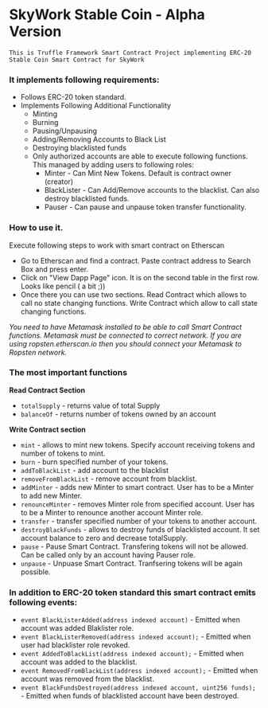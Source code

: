 # SkyWork Stable Coin - Alpha Version

    This is Truffle Framework Smart Contract Project implementing ERC-20 Stable Coin Smart Contract for SkyWork

### It implements following requirements:
- Follows ERC-20 token standard. 
- Implements Following Additional Functionality
  - Minting
  - Burning
  - Pausing/Unpausing
  - Adding/Removing Accounts to Black List
  - Destroying blacklisted funds
  - Only authorized accounts are able to execute following functions. This managed by adding users to following roles:
    - Minter - Can Mint New Tokens. Default is contract owner (creator)
    - BlackLister - Can Add/Remove accounts to the blacklist. Can also destroy blacklisted funds.
    - Pauser - Can pause and unpause token transfer functionality.

### How to use it.
Execute following steps to work with smart contract on Etherscan 
- Go to Etherscan and find a contract. Paste contract address to Search Box and press enter. 
- Click on "View Dapp Page" icon. It is on the second table in the first row. Looks like pencil ( a bit ;)) 
- Once there you can use two sections. Read Contract which allows to call no state changing functions. Write Contract which allow to call state changing functions. 


*You need to have Metamask installed to be able to call Smart Contract functions. Metamask must be connected to correct network. If you are using ropsten.etherscan.io then you should
connect your Metamask to Ropsten network.*

### The most important functions
**Read Contract Section**
- `totalSupply` - returns value of total Supply
- `balanceOf` - returns number of tokens owned by an account

**Write Contract section**
- `mint` - allows to mint new tokens. Specify account receiving tokens and number of tokens to mint. 
- `burn` - burn specified number of your tokens. 
- `addToBlackList` - add account to the blacklist
- `removeFromBlackList` - remove account from blacklist. 
- `addMinter` - adds new Minter to smart contract. User has to be a Minter to add new Minter. 
- `renounceMinter` - removes Minter role from specified account. User has to be a Minter to renounce another account Minter role. 
- `transfer` - transfer specified number of your tokens to another account. 
- `destroyBlackFunds` - allows to destroy funds of blacklisted account. It set account balance to zero and decrease totalSupply. 
- `pause` - Pause Smart Contract. Transfering tokens will not be allowed. Can be called only by an account having Pauser role. 
- `unpause` - Unpuase Smart Contract. Tranfsering tokens will be again possible. 


### In addition to ERC-20 token standard this smart contract emits following events:
- `event BlackListerAdded(address indexed account)` - Emitted when account was added Blaklister role. 
- `event BlackListerRemoved(address indexed account);` - Emitted when user had blacklister role revoked. 
- `event AddedToBlackList(address indexed account);` - Emitted when account was added to the blacklist.
- `event RemovedFromBlackList(address indexed account);` - Emitted when account was removed from the blacklist. 
- `event BlackFundsDestroyed(address indexed account, uint256 funds);` - Emitted when funds of blacklisted account have been destroyed. 



